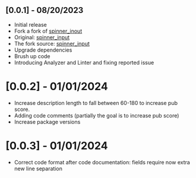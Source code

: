## [0.0.1] - 08/20/2023

- Initial release
- Fork a fork of [spinner_inout](https://pub.dev/packages/spinner_input)
- Original: [spinner_input](https://github.com/Ali-Azmoud/spinner_input)
- The fork source: [spinner_input](https://github.com/ened/spinner_input)
- Upgrade dependencies
- Brush up code
- Introducing Analyzer and Linter and fixing reported issue

# [0.0.2] - 01/01/2024

- Increase description length to fall between 60-180 to increase pub score.
- Adding code comments (partially the goal is to increase pub score)
- Increase package versions

# [0.0.3] - 01/01/2024

- Correct code format after code documentation: fields require now extra new line separation
